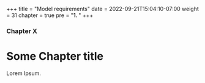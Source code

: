 +++
title = "Model requirements"
date = 2022-09-21T15:04:10-07:00
weight = 31
chapter = true
pre = "<b>1. </b>"
+++

### Chapter X

# Some Chapter title

Lorem Ipsum.
